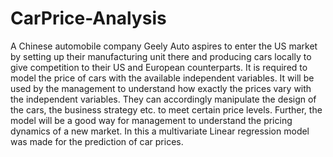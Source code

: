 # CarPrice-Analysis
A Chinese automobile company Geely Auto aspires to enter the US market by setting up their manufacturing unit there and producing cars locally to give competition to their US and European counterparts.   It is required to model the price of cars with the available independent variables. It will be used by the management to understand how exactly the prices vary with the independent variables. They can accordingly manipulate the design of the cars, the business strategy etc. to meet certain price levels. Further, the model will be a good way for management to understand the pricing dynamics of a new market.   In this a multivariate Linear regression model was made for the prediction of car prices.
